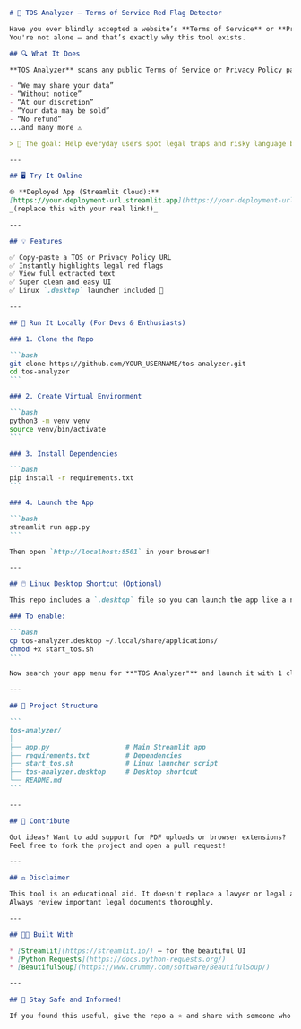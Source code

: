 ````markdown
# 📜 TOS Analyzer — Terms of Service Red Flag Detector

Have you ever blindly accepted a website’s **Terms of Service** or **Privacy Policy** without reading it? 😅  
You're not alone — and that’s exactly why this tool exists.

## 🔍 What It Does

**TOS Analyzer** scans any public Terms of Service or Privacy Policy page and highlights **concerning phrases** — things like:

- “We may share your data”
- “Without notice”
- “At our discretion”
- “Your data may be sold”
- “No refund”  
...and many more ⚠️

> 🧠 The goal: Help everyday users spot legal traps and risky language before clicking "I Agree".

---

## 🖥️ Try It Online

🌐 **Deployed App (Streamlit Cloud):**  
[https://your-deployment-url.streamlit.app](https://your-deployment-url.streamlit.app)  
_(replace this with your real link!)_

---

## 💡 Features

✅ Copy-paste a TOS or Privacy Policy URL  
✅ Instantly highlights legal red flags  
✅ View full extracted text  
✅ Super clean and easy UI  
✅ Linux `.desktop` launcher included 🧠

---

## 🚀 Run It Locally (For Devs & Enthusiasts)

### 1. Clone the Repo

```bash
git clone https://github.com/YOUR_USERNAME/tos-analyzer.git
cd tos-analyzer
```

### 2. Create Virtual Environment

```bash
python3 -m venv venv
source venv/bin/activate
```

### 3. Install Dependencies

```bash
pip install -r requirements.txt
```

### 4. Launch the App

```bash
streamlit run app.py
```

Then open `http://localhost:8501` in your browser!

---

## 🖱️ Linux Desktop Shortcut (Optional)

This repo includes a `.desktop` file so you can launch the app like a native application!

### To enable:

```bash
cp tos-analyzer.desktop ~/.local/share/applications/
chmod +x start_tos.sh
```

Now search your app menu for **"TOS Analyzer"** and launch it with 1 click! 🎉

---

## 📁 Project Structure

```
tos-analyzer/
│
├── app.py                   # Main Streamlit app
├── requirements.txt         # Dependencies
├── start_tos.sh             # Linux launcher script
├── tos-analyzer.desktop     # Desktop shortcut
└── README.md
```

---

## 🤝 Contribute

Got ideas? Want to add support for PDF uploads or browser extensions?  
Feel free to fork the project and open a pull request!

---

## ⚖️ Disclaimer

This tool is an educational aid. It doesn't replace a lawyer or legal advice.  
Always review important legal documents thoroughly.

---

## 🧑‍💻 Built With

* [Streamlit](https://streamlit.io/) – for the beautiful UI  
* [Python Requests](https://docs.python-requests.org/)  
* [BeautifulSoup](https://www.crummy.com/software/BeautifulSoup/)

---

## 🙌 Stay Safe and Informed!

If you found this useful, give the repo a ⭐ and share with someone who skips reading TOS every time 😉
